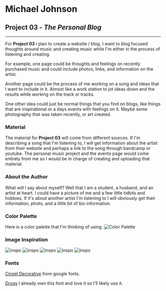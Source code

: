 # **Michael Johnson**
## **Project 03** - *The Personal Blog*
---
For **Project 03** i plan to create a website / blog. I want to blog focused thoughts around music and creating music while I'm either in the process of listening and creating.

For example, one page could be thoughts and feelings on recently purchased music and could include photos, links, and information on the artist.

Another page could be the process of me working on a song and ideas that I want to include in it. Almost like a work station to jot ideas down and the results while working on the track or tracks.

One other idea could just be normal things that you find on blogs, like things that are inspirational or a days events with feelings on it. Maybe some photography that was taken recently, or art created.

### **Material**

The material for **Project 03** will come from different sources. If I'm describing a song that I'm listening to, I will get information about the artist from their website and perhaps a link to the song through bandcamp or youtube. The personal music project and the events page would come entirely from me so I would be in charge of creating and uploading that material.

### **About the Author**

What will I say about myself? Well that I am a student, a husband, and an artist at heart. I could have a picture of me and a few little tidbits and hobbies. If it's about another artist I'm listening to I will obviously get their information, photo, and a little bit of bio information.

### **Color Palette**

Here is a color palette that I'm thinking of using.
![Color Palette](./Images/color-palette.png)

### **Image Inspiration**
![inspo](./Images/jesus-perea-abstract-composition-m19-2017.jpg)
![inspo](./Images/tbdxesno7.png)
![inspo](./Images/untitled2.jpg)
![inspo](./Images/sol-lewitt-from-six-geometric.jpg)
![inspo](./Images/untitled1.jpg)

### **Fonts**
[Cinzel Decorative](https://fonts.google.com/specimen/Cinzel+Decorative) from google fonts.

[Drugs](https://www.myfonts.com/fonts/type-type/tt-drugs/) I already own this font and love it so I'll likely use it.
